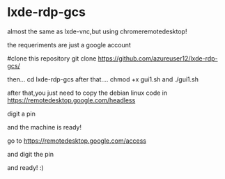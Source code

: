 # lxde-rdp-gcs
almost the same as lxde-vnc,but using chromeremotedesktop!

the requeriments are just a google account


#clone this repository 
git clone https://github.com/azureuser12/lxde-rdp-gcs/

then...
cd lxde-rdp-gcs
after that....
chmod +x gui1.sh
and
./gui1.sh


after that,you just need to copy the debian linux code in https://remotedesktop.google.com/headless

digit a pin 

and the machine is ready!

go to https://remotedesktop.google.com/access

and digit the pin

and ready!
:)
